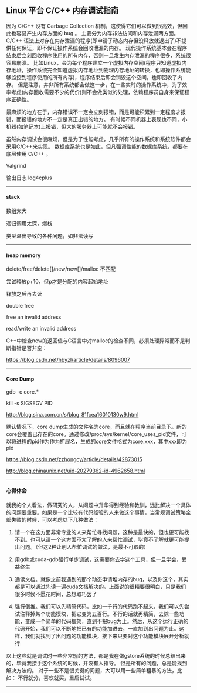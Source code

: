 ## Linux 平台 C/C++ 内存调试指南

因为 C/C++ 没有 Garbage Collection 机制，这使得它们可以做到很高效，但因此也容易产生内存方面的 bug 。
主要分为内存非法访问和内存泄漏两方面。
C/C++ 语法上对存在内存泄漏的程序(即申请了动态内存但没释放就退出了)不提供任何保证，即不保证操作系统会回收泄漏的内存。
现代操作系统基本会在程序结束后立刻回收程序使用的所有内存，否则一旦发生内存泄漏的程序很多，系统很容易崩溃。
比如Linux，会为每个程序建立一个虚拟内存空间(程序只知道虚拟内存地址，操作系统完全知道虚拟内存地址到物理内存地址的转换，也即操作系统能够监控到程序使用的所有内存)，程序结束后即会销毁这个空间，也即回收了内存。
但是注意，并非所有系统都会做这一步，在一些实时的操作系统中，为了效率考虑(内存回收需要不少的代价)则不会做类似的处理，依赖程序员自身来保证程序正确性。

最麻烦的地方在于，内存错误不一定会立刻报错，而是可能积累到一定程度才报错，而报错的地方不一定是真正出错的地方。
有时候不同机器上表现也不同，小机器(如笔记本)上报错，但大的服务器上可能就不会报错。

虽然内存调试会很麻烦，但是为了性能考虑，几乎所有的操作系统和系统软件都会采用C/C++来实现。
数据库系统也是如此，但凡强调性能的数据库系统，都要在底层使用 C/C++ 。

Valgrind

输出日志  log4cplus

---

#### stack

数组太大

递归调用太深，爆栈

类型溢出导致的各种问题，如非法读写

---

#### heap memory

delete/free/delete[]/new/new[]/malloc 不匹配

尝试释放p+10，但p才是分配的内容起始地址

释放之后再去读

double free

free an invalid address

read/write an invalid address


C++中检查new的返回值与C语言中对malloc的检查不同，必须处理异常而不是判断指针是否非空：

https://blog.csdn.net/hbyzl/article/details/8096007

---

#### Core Dump

gdb -c core.*

kill -s SIGSEGV PID

http://blog.sina.com.cn/s/blog_81fcea16010130w9.html

默认情况下，core dump生成的文件名为core，而且就在程序当前目录下。新的core会覆盖已存在的core。通过修改/proc/sys/kernel/core_uses_pid文件，可以将进程的pid作为作为扩展名，生成的core文件格式为core.xxx，其中xxx即为pid

https://blog.csdn.net/zzhongcy/article/details/42873015

http://blog.chinaunix.net/uid-20279362-id-4962658.html

---

#### 心得体会

就我的个人看法，做研究的人，从问题中升华得到经验和教训，远比解决一个具体的问题要重要。如果是一个比较有代码经验的人来做这个事情，当常规调试策略全部失败的时候，可以考虑以下几种做法：

1. 请一个在这方面非常专业的人来帮忙寻找问题，这种是最快的，但也更可能找不到。也可以请一个这方面不太了解的人来帮忙调试，毕竟不了解就更可能提出问题。（但这2种让别人帮忙调试的做法，是最不可取的）

2. 用gdb或cuda-gdb强行单步调试，这需要你去学这个工具，但一旦学会，受益终生

3. 通读文档。就像之前我遇到的那个动态申请堆内存的bug，以及你这个，其实都是可以通过先读一遍cuda文档解决的。上面说的很精要很明白，只是我们很多时候不愿花时间，总想取巧罢了

4. 强行倒推。我们可以先精简代码，比如一千行的代码跑不起来，我们可以先尝试注释掉某个功能模块，把它变为五百行。不行的话就再精简，去除一些功能，变成一个简单的代码框架，直到不报bug为止。然后，从这个运行正确的代码开始，我们可以不断地把已有的功能加进去，一直加到出问题为止。这样，我们就找到了出问题的功能模块，接下来只要对这个功能模块展开分析就行

以上这些就是调试时一些非常规的方法，都是我在做gstore系统的时候总结出来的，毕竟我接手这个系统的时候，并没有人指导。
但是所有的问题，总是能找到解决方法的。
对于一些不是很关键的问题，大可以用一些简单粗暴的方法，比如：
不行就分，喜欢就买，重启试试。

---

